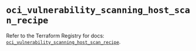 # `oci_vulnerability_scanning_host_scan_recipe`

Refer to the Terraform Registry for docs: [`oci_vulnerability_scanning_host_scan_recipe`](https://registry.terraform.io/providers/hashicorp/oci/7.19.0/docs/resources/vulnerability_scanning_host_scan_recipe).
